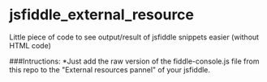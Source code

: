 # jsfiddle_external_resource
Little piece of code to see output/result of jsfiddle snippets easier (without HTML code)

###Intructions:
*Just add the raw version of the fiddle-console.js file from this repo to the "External 
resources pannel" of your jsfiddle.
